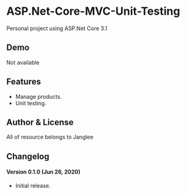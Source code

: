 # ASP.Net-Core-MVC-Unit-Testing #

Personal project using ASP.Net Core 3.1

## Demo ##
Not available

## Features ##
- Manage products.
- Unit testing.

## Author & License
All of resource belongs to Janglee


## Changelog ##
#### Version 0.1.0 (Jun 26, 2020) ####
- Initial release.
